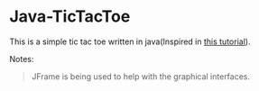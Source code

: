 # Java-TicTacToe

This is a simple tic tac toe written in java(Inspired in [this tutorial](https://www.youtube.com/watch?v=nOyPmAVtceQ)).

Notes:
> JFrame is being used to help with the graphical interfaces.
